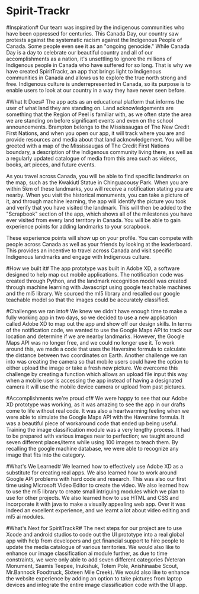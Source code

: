 # Spirit-Trackr
#Inspiration# 
Our team was inspired by the indigenous communities who have been oppressed for centuries. This Canada Day, our country saw protests against the systematic racism against the Indigenous People of Canada. Some people even see it as an "ongoing genocide." While Canada Day is a day to celebrate our beautiful country and all of our accomplishments as a nation, it's unsettling to ignore the millions of Indigenous people in Canada who have suffered for so long. That is why we have created SpiritTrackr, an app that brings light to Indigenous communities in Canada and allows us to explore the true north strong and free. Indigenous culture is underrepresented in Canada, so its purpose is to enable users to look at our country in a way they have never seen before. 


#What It Does#
The app acts as an educational platform that informs the user of what land they are standing on. Land acknowledgements are something that the Region of Peel is familiar with, as we often state the area we are standing on before significant events and even on the school announcements. Brampton belongs to the Mississaugas of The New Credit First Nations, and when you open our app, it will track where you are and provide resources and media about that land acknowledgement. You will be greeted with a map of the Mississaugas of The Credit First Nations boundary, a description of the Indigenous community living there, as well as a regularly updated catalogue of media from this area such as videos, books, art pieces, and future events. 

As you travel across Canada, you will be able to find specific landmarks on the map, such as the Kwakiutl Statue in Chinguacousy Park. When you are within 5km of these landmarks, you will receive a notification stating you are nearby. When you visit the historical monuments, you can take a picture of it, and through machine learning, the app will identify the picture you took and verify that you have visited the landmark. This will then be added to the "Scrapbook" section of the app, which shows all of the milestones you have ever visited from every land territory in Canada. You will be able to gain experience points for adding landmarks to your scrapbook.

These experience points will show up on your profile. You can compete with people across Canada as well as your friends by looking at the leaderboard. This provides an incentive to travel across Canada and visit specific Indigenous landmarks and engage with Indigenous culture. 

#How we built it# 
The app prototype was built in Adobe XD, a software designed to help map out mobile applications. The notification code was created through Python, and the landmark recognition model was created through machine learning with Javascript using google teachable machines and the ml5 library. We sourced the ml5 library and recalled our google teachable model so that the images could be accurately classified. 

#Challenges we ran into# 
We knew we didn't have enough time to make a fully working app in two days, so we decided to use a new application called Adobe XD to map out the app and show off our design skills. In terms of the notification code, we wanted to use the Google Maps API to track our location and determine if we are nearby landmarks. However, the Google Maps API was no longer free, and we could no longer use it. To work around this, we made a code that uses the Haversine formula to calculate the distance between two coordinates on Earth. Another challenge we ran into was creating the camera so that mobile users could have the option to either upload the image or take a fresh new picture. We overcome this challenge by creating a function which allows an upload file input this way when a mobile user is accessing the app instead of having a designated camera it will use the mobile device camera or upload from past pictures.   

#Accomplishments we're proud of# 
We were happy to see that our Adobe XD prototype was working, as it was amazing to see the app in our drafts come to life without real code. It was also a heartwarming feeling when we were able to simulate the Google Maps API with the Haversine formula. It was a beautiful piece of workaround code that ended up being useful. Training the image classification module was a very lengthy process. It had to be prepared with various images near to perfection; we taught around seven different places/items while using 100 images to teach them. By recalling the google machine database, we were able to recognize any image that fits into the category. 


#What's We Learned# 
We learned how to effectively use Adobe XD as a substitute for creating real apps. We also learned how to work around Google API problems with hard code and research. This was also our first time using Microsoft Video Editor to create the video.  We also learned how to use the ml5 library to create small intriguing modules which we plan to use for other projects. We also learned how to use HTML and CSS and incorporate it with java to make a visually appealing web app. Over it was indeed an excellent experience, and we learnt a lot about video editing and ml5 ai modules.  


#What's Next for SpiritTrackR#
The next steps for our project are to use Xcode and android studios to code out the UI prototype into a real global app with help from developers and get financial support to hire people to update the media catalogue of various territories. We would also like to enhance our image classification ai module further, as due to time constraints, we were only able to add seven different categories (Veteran Monument, Saamis Teepee, Inukshuk, Totem Pole, Anishinaabe Scout, Mr.Bannock Foodtruck, Sixteen Mile Creek). We would also like to enhance the website experience by adding an option to take pictures from laptop devices and integrate the entire image classification code with the UI app. 
